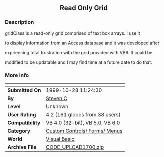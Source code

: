 ﻿<div align="center">

## Read Only Grid


</div>

### Description

gridClass is a read-only grid comprised of text box arrays. I use it

to display information from an Access database and it was developed after

expriencing total frustration with the grid provided with VB6. It could be

modified to be updatable and I may find time at a future date to do that.
 
### More Info
 


<span>             |<span>
---                |---
**Submitted On**   |1999-10-28 11:24:30
**By**             |[Steven C](https://github.com/Planet-Source-Code/PSCIndex/blob/master/ByAuthor/steven-c.md)
**Level**          |Unknown
**User Rating**    |4.2 (161 globes from 38 users)
**Compatibility**  |VB 4\.0 \(32\-bit\), VB 5\.0, VB 6\.0
**Category**       |[Custom Controls/ Forms/  Menus](https://github.com/Planet-Source-Code/PSCIndex/blob/master/ByCategory/custom-controls-forms-menus__1-4.md)
**World**          |[Visual Basic](https://github.com/Planet-Source-Code/PSCIndex/blob/master/ByWorld/visual-basic.md)
**Archive File**   |[CODE\_UPLOAD1700\.zip](https://github.com/Planet-Source-Code/steven-c-read-only-grid__1-4366/archive/master.zip)








